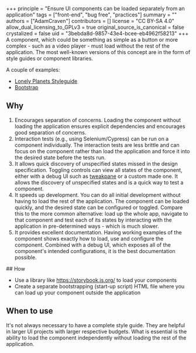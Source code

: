 +++
principle = "Ensure UI components can be loaded separately from an application"
tags = ["front-end", "bug free", "practices"]
summary = ""
authors = ["AdamCraven"]
contributors = []
license = "CC BY-SA 4.0"
allow_dual_licensing_to_GPLv3 = true
original_source_is_canonical = false
crystalized = false
uid = "3bebda8d-9857-43e4-bcee-eb4962f58213"
+++
A component, which could be something as simple as a button or more complex - such as a video player - must load without the rest of the application. The most well-known versions of this concept are in the form of style guides or component libraries.

A couple of examples:

* [Lonely Planets Styleguide](https://rizzo.lonelyplanet.com/styleguide/ui-components/alerts)
* [Bootstrap](https://getbootstrap.com/docs/5.1/components/accordion/)

## Why

1. Encourages separation of concerns. Loading the component without loading the application ensures explicit dependencies and encourages good separation of concerns.
2. Interaction tests (e.g., using Selenium/Cypress) can be run on a component individually. The interaction tests are less brittle and can focus on the component rather than load the application and force it into the desired state before the tests run.
3. It allows quick discovery of unspecified states missed in the design specification. Toggling controls can view all states of the component, either with a debug UI such as [tweakpane](https://cocopon.github.io/tweakpane/) or a custom made one. It allows the discovery of unspecified states and is a quick way to test a component.
4. It speeds up development. You can do all initial development without having to load the rest of the application. The component can be loaded quickly, and the desired state can be configured or toggled. Compare this to the more common alternative: load up the whole app, navigate to that component and test each of its states by interacting with the application in pre-determined ways - which is much slower.
5. It provides excellent documentation. Having working examples of the component shows exactly how to load, use and configure the component. Combined with a debug UI, which exposes all of the component's intended configurations, it is the best documentation possible.

## How

* Use a library like https://storybook.js.org/ to load your components
* Create a separate bootstrapping (start-up script) HTML file where you can load up your component outside the application

## When to use

It's not always necessary to have a complete style guide. They are helpful in larger UI projects with larger respective budgets. What is essential is the ability to load the component independently without loading the rest of the application.
